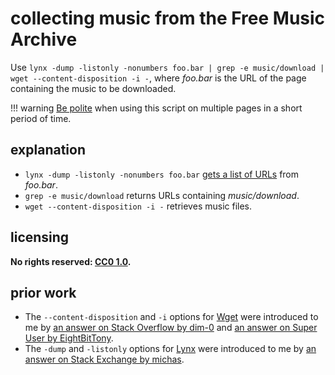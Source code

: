 # collecting music from the Free Music Archive
Use `lynx -dump -listonly -nonumbers foo.bar | grep -e music/download | wget --content-disposition -i -`, where *foo.bar* is the URL of the page containing the music to be downloaded.

!!! warning
    [Be polite](https://en.wikipedia.org/wiki/Web_crawler#Politeness_policy) when using this script on multiple pages in a short period of time.

## explanation
- `lynx -dump -listonly -nonumbers foo.bar` [gets a list of URLs](glslnkw.md) from *foo.bar*.
- `grep -e music/download` returns URLs containing *music/download*.
- `wget --content-disposition -i -` retrieves music files.

## licensing
**No rights reserved: [CC0 1.0](https://creativecommons.org/publicdomain/zero/1.0/).**

## prior work
- The `--content-disposition` and `-i` options for [Wget](https://www.gnu.org/software/wget/) were introduced to me by [an answer on Stack Overflow by dim-0](https://stackoverflow.com/questions/40986340/how-to-wget-a-list-of-urls-in-a-text-file/40986501#40986501) and [an answer on Super User by EightBitTony](https://superuser.com/questions/301044/how-to-wget-a-file-with-correct-name-when-redirected/301051#301051).
- The `-dump` and `-listonly` options for [Lynx](http://lynx.invisible-island.net/) were introduced to me by [an answer on Stack Exchange by michas](https://unix.stackexchange.com/questions/116987/how-do-i-use-wget-to-download-all-links-from-my-site-and-save-to-a-text-file/116990#116990).
